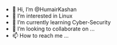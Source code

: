 - 👋 Hi, I’m @HumairKashan
- 👀 I’m interested in Linux
- 🌱 I’m currently learning Cyber-Security
- 💞️ I’m looking to collaborate on ...
- 📫 How to reach me ...

<!---
HumairKashan/HumairKashan is a ✨ special ✨ repository because its `README.md` (this file) appears on your GitHub profile.
You can click the Preview link to take a look at your changes.
--->
